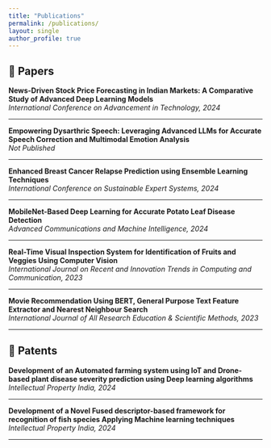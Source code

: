 ```yaml
---
title: "Publications"
permalink: /publications/
layout: single
author_profile: true
---
```


## 📄 Papers



**News-Driven Stock Price Forecasting in Indian Markets: A Comparative Study of Advanced Deep Learning Models**  
*International Conference on Advancement in Technology, 2024*

---

**Empowering Dysarthric Speech: Leveraging Advanced LLMs for Accurate Speech Correction and Multimodal Emotion Analysis**  
*Not Published*

---

**Enhanced Breast Cancer Relapse Prediction using Ensemble Learning Techniques**  
*International Conference on Sustainable Expert Systems, 2024*

---

**MobileNet-Based Deep Learning for Accurate Potato Leaf Disease Detection**  
*Advanced Communications and Machine Intelligence, 2024*

---

**Real-Time Visual Inspection System for Identification of Fruits and Veggies Using Computer Vision**  
*International Journal on Recent and Innovation Trends in Computing and Communication, 2023*

---

**Movie Recommendation Using BERT, General Purpose Text Feature Extractor and Nearest Neighbour Search**  
*International Journal of All Research Education & Scientific Methods, 2023*

---

## 🧠 Patents



**Development of an Automated farming system using IoT and Drone-based plant disease severity prediction using Deep learning algorithms**  
*Intellectual Property India, 2024*

---

**Development of a Novel Fused descriptor-based framework for recognition of fish species Applying Machine learning techniques**  
*Intellectual Property India, 2024*

---

